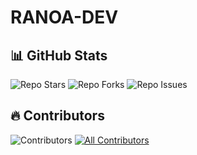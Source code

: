 # RANOA-DEV

## 📊 GitHub Stats
![Repo Stars](https://img.shields.io/github/stars/Muhammad-nabil99/RANOA-DEV?style=social)
![Repo Forks](https://img.shields.io/github/forks/Muhammad-nabil99/RANOA-DEV?style=social)
![Repo Issues](https://img.shields.io/github/issues/Muhammad-nabil99/RANOA-DEV)

## 🔥 Contributors
![Contributors](https://contrib.rocks/image?repo=Muhammad-nabil99/RANOA-DEV)
[![All Contributors](https://img.shields.io/badge/all_contributors-1-orange.svg?style=flat-square)](#contributors-)
